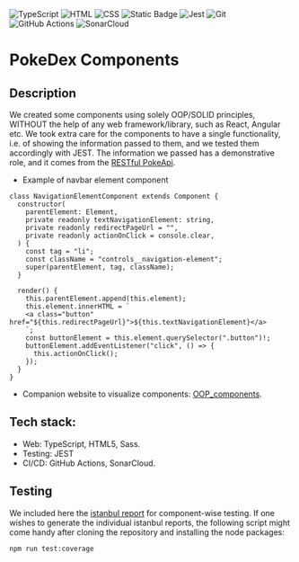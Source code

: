 <div>
<img src="https://img.shields.io/badge/TypeScript-3178C6?style=flat&logo=typescript&logoColor=white&labelColor=3178C6" alt="TypeScript" />
<img src="https://img.shields.io/badge/HTML-E34F26?style=flat&logo=html5&logoColor=white&labelColor=E34F26" alt="HTML" />
  <img src="https://img.shields.io/badge/CSS-1572B6?style=flat&logo=css3&logoColor=white&labelColor=1572B6" alt="CSS" />
<img alt="Static Badge" src="https://img.shields.io/badge/Sass-%23fadadd?style=flat&logo=Sass&labelColor=%23fadadd&color=%23fadadd">
<img src="https://img.shields.io/badge/Jest-C21325?style=flat&logo=jest&logoColor=white&labelColor=C21325" alt="Jest" />
<img src="https://img.shields.io/badge/Git-F05032?style=flat&logo=git&logoColor=white&labelColor=F05032" alt="Git" />
<img src="https://img.shields.io/badge/GitHub_Actions-2088FF?style=flat&logo=github-actions&logoColor=white&labelColor=2088FF" alt="GitHub Actions" />
<img src="https://img.shields.io/badge/SonarCloud-4E9BCD?style=flat&logo=sonarcloud&logoColor=white&labelColor=4E9BCD" alt="SonarCloud" />
</div>

# PokeDex Components

## Description
We created some components using solely OOP/SOLID principles, WITHOUT the help of any web framework/library, such as React, Angular etc. We took extra care for the components to have a single functionality, i.e. of showing the information passed to them, and we tested them accordingly with JEST. The information we passed has a demonstrative role, and it comes from the  [RESTful PokeApi](https://pokeapi.co/).

* Example of navbar element component
```
class NavigationElementComponent extends Component {
  constructor(
    parentElement: Element,
    private readonly textNavigationElement: string,
    private readonly redirectPageUrl = "",
    private readonly actionOnClick = console.clear,
  ) {
    const tag = "li";
    const className = "controls__navigation-element";
    super(parentElement, tag, className);
  }

  render() {
    this.parentElement.append(this.element);
    this.element.innerHTML = `
    <a class="button" href="${this.redirectPageUrl}">${this.textNavigationElement}</a>
    `;
    const buttonElement = this.element.querySelector(".button")!;
    buttonElement.addEventListener("click", () => {
      this.actionOnClick();
    });
  }
}
``` 

* Companion website to visualize components: [OOP_components](https://oop-components-testing-ofq15ebub-vladimirrotariu.vercel.app/).

## Tech stack:
* Web: TypeScript, HTML5, Sass.
* Testing: JEST
* CI/CD: GitHub Actions, SonarCloud.
## Testing
We included here the [istanbul report](https://oop-components-testing-ofq15ebub-vladimirrotariu.vercel.app/coverage/lcov-report/index.html) for component-wise testing. If one wishes to generate the individual istanbul reports, the following script might come handy after cloning the repository and installing the node packages:
```
npm run test:coverage

```
